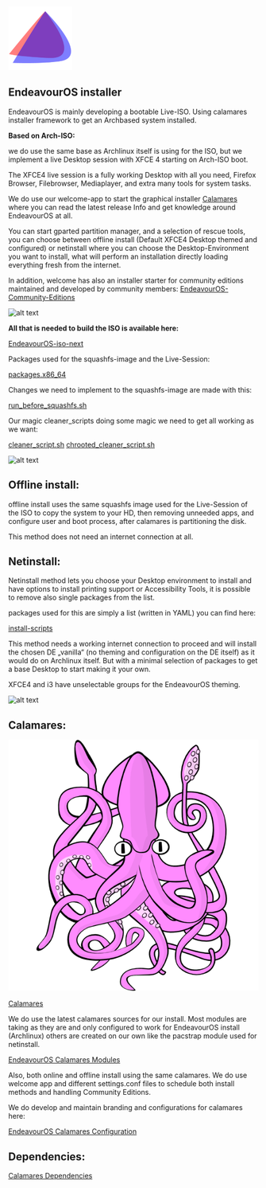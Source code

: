 ![alt text](https://raw.githubusercontent.com/endeavouros-team/artwork-images-logo/master/endeavouros-icon.png)
## EndeavourOS installer

EndeavourOS is mainly developing a bootable Live-ISO.
Using calamares installer framework to get an Archbased system installed.


**Based on Arch-ISO:**

we do use the same base as Archlinux itself is using for the ISO, but we implement a live Desktop session with XFCE 4 starting on Arch-ISO boot.

The XFCE4 live session is a fully working Desktop with all you need, Firefox Browser, Filebrowser, Mediaplayer, and extra many tools for system tasks.

We do use our welcome-app to start the graphical installer [Calamares](https://calamares.io/) where you can read the latest release Info and get knowledge around EndeavourOS at all.

You can start gparted partition manager, and a selection of rescue tools, you can choose between offline install (Default XFCE4 Desktop themed and configured) or netinstall where you can choose the Desktop-Environment you want to install, what will perform an installation directly loading everything fresh from the internet.

In addition, welcome has also an installer starter for community editions maintained and developed by community members:
[EndeavourOS-Community-Editions](https://github.com/EndeavourOS-Community-Editions)

![alt text](https://raw.githubusercontent.com/endeavouros-team/EndeavourOS-Development/main/images/2021-08-25_11-24.png)


**All that is needed to build the ISO is available here:**

[EndeavourOS-iso-next](https://github.com/endeavouros-team/EndeavourOS-iso-next)

Packages used for the squashfs-image and the Live-Session:

[packages.x86_64](https://github.com/endeavouros-team/EndeavourOS-iso-next/blob/master/packages.x86_64)

Changes we need to implement to the squashfs-image are made with this:

[run_before_squashfs.sh](https://github.com/endeavouros-team/EndeavourOS-iso-next/blob/master/run_before_squashfs.sh)


Our magic cleaner_scripts doing some magic we need to get all working as we want:

[cleaner_script.sh](https://github.com/endeavouros-team/install-scripts/blob/master/cleaner_script.sh)
[chrooted_cleaner_script.sh](https://github.com/endeavouros-team/install-scripts/blob/master/chrooted_cleaner_script.sh)

![alt text](https://raw.githubusercontent.com/endeavouros-team/EndeavourOS-Development/main/images/2021-08-25_11-50.png)

## Offline install:

offline install uses the same squashfs image used for the Live-Session of the ISO to copy the system to your HD, then removing unneeded apps, and configure user and boot process, after calamares is partitioning the disk.

This method does not need an internet connection at all.

## Netinstall:

Netinstall method lets you choose your Desktop environment to install and have options to install printing support or Accessibility Tools, it is possible to remove also single packages from the list.

packages used for this are simply a list (written in YAML) you can find here:

[install-scripts](https://github.com/endeavouros-team/install-scripts)

This method needs a working internet connection to proceed and will install the chosen DE „vanilla“ (no theming and configuration on the DE itself) as it would do on Archlinux itself. But with a minimal selection of packages to get a base Desktop to start making it your own.

XFCE4 and i3 have unselectable groups for the EndeavourOS theming.

![alt text](https://raw.githubusercontent.com/endeavouros-team/EndeavourOS-Development/main/images/2021-08-25_11-28.png)

## Calamares:
![squid](https://raw.githubusercontent.com/calamares/calamares/calamares/src/branding/default/squid.png)

[Calamares](https://calamares.io/)

We do use the latest calamares sources for our install. Most modules are taking as they are and only configured to work for EndeavourOS install (Archlinux) others are created on our own like the pacstrap module used for netinstall.

[EndeavourOS Calamares Modules](https://github.com/endeavouros-team/Calamares_current)

Also, both online and offline install using the same calamares.
We do use welcome app and different settings.conf files to schedule both install methods and handling Community Editions.

We do develop and maintain branding and configurations for calamares here:

[EndeavourOS Calamares Configuration](https://github.com/endeavouros-team/calamares_config_next)

## Dependencies:

[Calamares Dependencies](https://github.com/calamares/calamares/blob/master/README.md)


